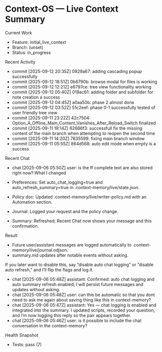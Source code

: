# Context-OS — Live Context Summary

Current Work
- Feature: initial_live_context
- Branch: (unset)
- Status: in_progress

Recent Activity
- commit [2025-09-12 20:35Z] 0929a67: adding cascading popup successfully
- commit [2025-09-12 18:51Z] 0b6790b: browse modal for files is working
- commit [2025-09-12 12:21Z] e6797ce: tree view functionality working
- commit [2025-09-12 05:40Z] 019ac61: adding folder and subfolder for note creation a success
- commit [2025-09-12 04:45Z] a0aa50b: phase 2 almost done
- commit [2025-09-12 03:52Z] 51c2eef: phase 0-1 successfully tested of user friendly tree view
- commit [2025-09-11 23:22Z] 42c7504: Option_A_Offline_Main_Content_Vanishes_After_Reload_Switch finalized
- commit [2025-09-11 19:14Z] 62686f3: successfull fix the missing content of the main branch when attempting to reopen the second time
- commit [2025-09-11 14:20Z] 7835599: fixing main branch window
- commit [2025-09-11 05:55Z] 864d568: auto edit mode when empty is a success

Recent Chat
- chat [2025-09-06 05:50Z] user: is the ff complete text are also stored right now?:What I changed

- Preferences: Set auto_chat_logging=true and auto_refresh_summary=true in .context-memory/live/state.json.
- Policy doc: Updated .context-memory/live/writer-policy.md with an Automation section.
- Journal: Logged your request and the policy change.
- Summary: Refreshed; Recent Chat now shows your message and this confirmation.

Result

- Future user/assistant messages are logged automatically to .context-memory/live/journal.ndjson.
- summary.md updates after notable events without asking.

If you later want to disable this, say “disable auto chat logging” or “disable auto refresh,” and I’ll flip the
flags and log it.

- chat [2025-09-06 05:48Z] assistant: Confirmed: auto chat logging and auto summary refresh enabled; I will persist future messages and updates without asking.
- chat [2025-09-06 05:48Z] user: can this be automatic so that you dont need to ask me again about saving thing like this in context-memory?
- chat [2025-09-06 05:47Z] assistant: Yes — chat logging is enabled and integrated into the summary. I updated scripts, recorded your question, and I’m now logging this reply so the pair appears together.
- chat [2025-09-06 05:46Z] user: is it possible to include the chat conversation in the context-memory?

Health Snapshot
- Tests: pass (7)
